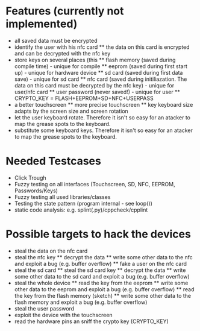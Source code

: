 
Features (currently not implemented)
========

* all saved data must be encrypted
* identify the user with his nfc card
** the data on this card is encrypted and can be decrypted with the nfc key
* store keys on several places (this 
** flash memory (saved during compile time) - unique for compile
** eeprom (saved during first start up) - unique for hardware device
** sd card (saved during first data save) - unique for sd card
** nfc card (saved during initiliazation. The data on this card must be decrypted by the nfc key) - unique for user/nfc card
** user password (never saved!) - unique for user
** CRYPTO_KEY = FLASH+EEPROM+SD+NFC+USERPASS
* a better touchscreen
** more precise touchscreen
** key keyboard size adapts by the screen size and screen rotation
* let the user keyboard rotate. Therefore it isn't so easy for an atacker to map the grease spots to the keyboard.
* substitute some keyboard keys. Therefore it isn't so easy for an atacker to map the grease spots to the keyboard.


Needed Testcases
========

* Click Trough 
* Fuzzy testing on all interfaces (Touchscreen, SD, NFC, EEPROM, Passwords/Keys)
* Fuzzy testing all used libraries/classes
* Testing the state pattern (program internal - see loop())
* static code analysis: e.g. splint(.py)/cppcheck/cpplint


Possible targets to hack the devices
========

* steal the data on the nfc card
* steal the nfc key
** decrypt the data
** write some other data to the nfc and exploit a bug (e.g. buffer overflow)
** fake a user on the nfc card
* steal the sd card
** steal the sd card key
** decrypt the data
** write some other data to the sd card and exploit a bug (e.g. buffer overflow)
* steal the whole device
** read the key from the eeprom
** write some other data to the eeprom and exploit a bug (e.g. buffer overflow)
** read the key from the flash memory (sketch)
** write some other data to the flash memory and exploit a bug (e.g. buffer overflow)
* steal the user password
* exploit the device with the touchscreen
* read the hardware pins an sniff the crypto key (CRYPTO_KEY)

